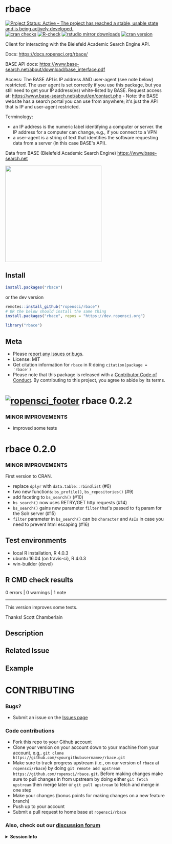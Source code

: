 rbace
=====



[![Project Status: Active – The project has reached a stable, usable state and is being actively developed.](https://www.repostatus.org/badges/latest/active.svg)](https://www.repostatus.org/#active)
[![cran checks](https://cranchecks.info/badges/worst/rbace)](https://cranchecks.info/pkgs/rbace)
[![R-check](https://github.com/ropensci/rbace/workflows/R-check/badge.svg)](https://github.com/ropensci/rbace/actions?query=workflow%3AR-check)
[![rstudio mirror downloads](https://cranlogs.r-pkg.org/badges/rbace?color=C9A115)](https://github.com/r-hub/cranlogs.app)
[![cran version](https://www.r-pkg.org/badges/version/rbace)](https://cran.r-project.org/package=rbace)


Client for interacting with the Bielefeld Academic Search Engine API.

Docs: https://docs.ropensci.org/rbace/

BASE API docs: https://www.base-search.net/about/download/base_interface.pdf

Access: The BASE API is IP address AND user-agent (see note below) restricted. The user agent is set correctly if you use this package, but you still need to get your IP address(es) white-listed by BASE. Request access at: https://www.base-search.net/about/en/contact.php - Note: the BASE website has a search portal you can use from anywhere; it's just the API that is IP and user-agent restricted.

Terminology:

- an IP address is the numeric label identifying a computer or server. the IP address for a computer can change, e.g., if you connect to a VPN
- a user-agent is a string of text that identifies the software requesting data from a server (in this case BASE's API).

Data from BASE (Bielefeld Academic Search Engine) https://www.base-search.net

[<img src="man/figures/BASE_search_engine_logo.svg.png" width="300">](https://www.base-search.net)

## Install


```r
install.packages("rbace")
```

or the dev version


```r
remotes::install_github("ropensci/rbace")
# OR the below should install the same thing
install.packages("rbace", repos = "https://dev.ropensci.org")
```


```r
library("rbace")
```

## Meta

* Please [report any issues or bugs](https://github.com/ropensci/rbace/issues).
* License: MIT
* Get citation information for `rbace` in R doing `citation(package = 'rbace')`
* Please note that this package is released with a [Contributor Code of Conduct](https://ropensci.org/code-of-conduct/). By contributing to this project, you agree to abide by its terms.

[![ropensci_footer](https://ropensci.org/public_images/github_footer.png)](https://ropensci.org)
rbace 0.2.2
===========

### MINOR IMPROVEMENTS

* improved some tests


rbace 0.2.0
===========

### MINOR IMPROVEMENTS

First version to CRAN.

* replace `dplyr` with `data.table::rbindlist` (#6)
* two new functions: `bs_profile()`, `bs_repositories()` (#9)
* add faceting to `bs_search()` (#10)
* `bs_search()` now uses RETRY/GET http requests (#14)
* `bs_search()` gains new parameter `filter` that's passed to `fq` param for the Solr server (#15)
* `filter` parameter in `bs_search()` can be `character` and `AsIs` in case you need to prevent html escaping (#16)
## Test environments
* local R installation, R 4.0.3
* ubuntu 16.04 (on travis-ci), R 4.0.3
* win-builder (devel)

## R CMD check results

0 errors | 0 warnings | 1 note

---

This version improves some tests.

Thanks!
Scott Chamberlain
<!--- Provide a general summary of your changes in the Title above -->

## Description
<!--- Describe your changes in detail -->

## Related Issue
<!--- if this closes an issue make sure include e.g., "fix #4"
or similar - or if just relates to an issue make sure to mention
it like "#4" -->

## Example
<!--- if introducing a new feature or changing behavior of existing
methods/functions, include an example if possible to do in brief form -->

<!--- Did you remember to include tests? Unless you're just changing
grammar, please include new tests for your change -->
# CONTRIBUTING #

### Bugs?

* Submit an issue on the [Issues page](https://github.com/ropensci/rbace/issues)

### Code contributions

* Fork this repo to your Github account
* Clone your version on your account down to your machine from your account, e.g,. `git clone https://github.com/<yourgithubusername>/rbace.git`
* Make sure to track progress upstream (i.e., on our version of `rbace` at `ropensci/rbace`) by doing `git remote add upstream https://github.com/ropensci/rbace.git`. Before making changes make sure to pull changes in from upstream by doing either `git fetch upstream` then merge later or `git pull upstream` to fetch and merge in one step
* Make your changes (bonus points for making changes on a new feature branch)
* Push up to your account
* Submit a pull request to home base at `ropensci/rbace`

### Also, check out our [discussion forum](https://discuss.ropensci.org)
<!-- If authentication is involved: do not share your username/password, or api keys/tokens in this issue - most likely the maintainer will have their own equivalent key -->

<!-- Do not share screen shots of code. Share actual code in text format. -->

<!-- If this issue relates to usage of the package, whether a question, bug or similar, along with your query, please paste your devtools::session_info() or sessionInfo() into the code block below, AND include a reproducible example (consider using a "reprex" https://cran.rstudio.com/web/packages/reprex/). If not, delete all this and proceed :) -->

<details> <summary><strong>Session Info</strong></summary>

```r

```
</details>
